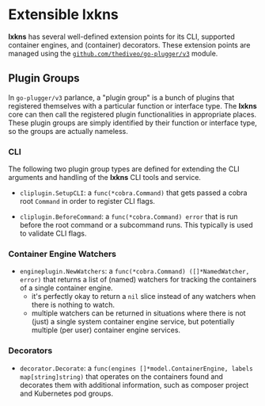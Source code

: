 # Extensible lxkns

**lxkns** has several well-defined extension points for its CLI, supported
container engines, and (container) decorators. These extension points are
managed using the
[`github.com/thediveo/go-plugger/v3`](https://github.com/thediveo/go-plugger)
module.

## Plugin Groups

In `go-plugger/v3` parlance, a "plugin group" is a bunch of plugins that
registered themselves with a particular function or interface type. The
**lxkns** core can then call the registered plugin functionalities in
appropriate places. These plugin groups are simply identified by their function
or interface type, so the groups are actually nameless.

### CLI

The following two plugin group types are defined for extending the CLI arguments
and handling of the **lxkns** CLI tools and service.

- `cliplugin.SetupCLI`: a `func(*cobra.Command)` that gets passed a cobra root
  `Command` in order to register CLI flags.

- `cliplugin.BeforeCommand`: a `func(*cobra.Command) error` that is run before
  the root command or a subcommand runs. This typically is used to validate CLI
  flags.

### Container Engine Watchers

- `engineplugin.NewWatchers`: a `func(*cobra.Command) ([]*NamedWatcher, error)`
  that returns a list of (named) watchers for tracking the containers of a
  single container engine.
  - it's perfectly okay to return a `nil` slice instead of any watchers when
    there is nothing to watch.
  - multiple watchers can be returned in situations where there is not (just) a
    single system container engine service, but potentially multiple (per user)
    container engine services.

### Decorators

- `decorator.Decorate`: a `func(engines []*model.ContainerEngine, labels
  map[string]string)` that operates on the containers found and decorates them
  with additional information, such as composer project and Kubernetes pod
  groups.
